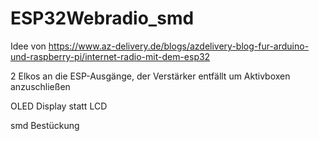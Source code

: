 # ESP32Webradio_smd

Idee von https://www.az-delivery.de/blogs/azdelivery-blog-fur-arduino-und-raspberry-pi/internet-radio-mit-dem-esp32

2 Elkos an die ESP-Ausgänge, der Verstärker entfällt um Aktivboxen anzuschließen

OLED Display statt LCD

smd Bestückung
